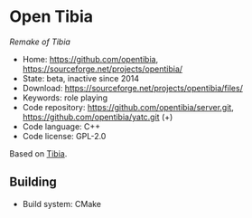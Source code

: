 # Open Tibia

_Remake of Tibia_

- Home: https://github.com/opentibia, https://sourceforge.net/projects/opentibia/
- State: beta, inactive since 2014
- Download: https://sourceforge.net/projects/opentibia/files/
- Keywords: role playing
- Code repository: https://github.com/opentibia/server.git, https://github.com/opentibia/yatc.git (+)
- Code language: C++
- Code license: GPL-2.0

Based on [Tibia](https://tibia.fandom.com/wiki/CipSoft_GmbH).

## Building

- Build system: CMake

